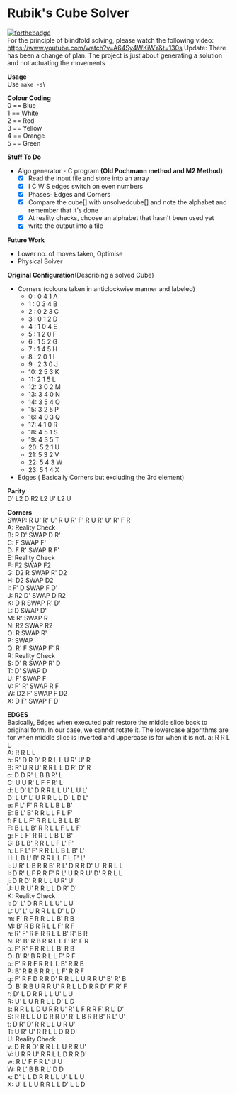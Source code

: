 # Rubik's Cube Solver

[![forthebadge](https://forthebadge.com/images/badges/made-with-c.svg)](https://forthebadge.com) \
For the principle of blindfold solving, please watch the following video: https://www.youtube.com/watch?v=A64Sy4WKiWY&t=130s
Update: There has been a change of plan. The project is just about generating a solution and not actuating the movements

**Usage**\
Use `make -s`\

**Colour Coding**\
0 == Blue\
1 == White\
2 == Red\
3 == Yellow\
4 == Orange\
5 == Green

**Stuff To Do**

- Algo generator - C program **(Old Pochmann method and M2 Method)**
  - [x] Read the input file and store into an array
  - [x] I C W S edges switch on even numbers
  - [x] Phases- Edges and Corners
  - [x] Compare the cube[] with unsolvedcube[] and note the alphabet and remember that it's done
  - [x] At reality checks, choose an alphabet that hasn't been used yet
  - [x] write the output into a file

**Future Work**

- Lower no. of moves taken, Optimise
- Physical Solver

**Original Configuration**(Describing a solved Cube)

- Corners (colours taken in anticlockwise manner and labeled)
  - 0 : 0 4 1 A
  - 1 : 0 3 4 B
  - 2 : 0 2 3 C
  - 3 : 0 1 2 D
  - 4 : 1 0 4 E
  - 5 : 1 2 0 F
  - 6 : 1 5 2 G
  - 7 : 1 4 5 H
  - 8 : 2 0 1 I
  - 9 : 2 3 0 J
  - 10: 2 5 3 K
  - 11: 2 1 5 L
  - 12: 3 0 2 M
  - 13: 3 4 0 N
  - 14: 3 5 4 O
  - 15: 3 2 5 P
  - 16: 4 0 3 Q
  - 17: 4 1 0 R
  - 18: 4 5 1 S
  - 19: 4 3 5 T
  - 20: 5 2 1 U
  - 21: 5 3 2 V
  - 22: 5 4 3 W
  - 23: 5 1 4 X
- Edges ( Basically Corners but excluding the 3rd element)

**Parity**\
D' L2 D R2 L2 U' L2 U

**Corners**\
SWAP: R U' R' U' R U R' F' R U R' U' R' F R\
A: Reality Check\
B: R D' SWAP D R'\
C: F SWAP F'\
D: F R' SWAP R F'\
E: Reality Check\
F: F2 SWAP F2\
G: D2 R SWAP R' D2\
H: D2 SWAP D2\
I: F' D SWAP F D'\
J: R2 D' SWAP D R2\
K: D R SWAP R' D'\
L: D SWAP D'\
M: R' SWAP R\
N: R2 SWAP R2\
O: R SWAP R'\
P: SWAP\
Q: R' F SWAP F' R\
R: Reality Check\
S: D' R SWAP R' D\
T: D' SWAP D\
U: F' SWAP F\
V: F' R' SWAP R F\
W: D2 F' SWAP F D2\
X: D F' SWAP F D'

**EDGES**\
Basically, Edges when executed pair restore the middle slice back to original form. In our case, we cannot rotate it. The lowercase algorithms are for when middle slice is inverted and uppercase is for when it is not.
a: R R L L\
A: R R L L\
b: R' D R D' R R L L U R' U' R\
B: R' U R U' R R L L D R' D' R\
c: D D R' L B B R' L\
C: U U R' L F F R' L\
d: L D' L' D R R L L U' L U L'\
D: L U' L' U R R L L D' L D L'\
e: F L' F' R R L L B L B'\
E: B L' B' R R L L F L F'\
f: F L L F' R R L L B L L B'\
F: B L L B' R R L L F L L F'\
g: F L F' R R L L B L' B'\
G: B L B' R R L L F L' F'\
h: L F L' F' R R L L B L B' L'\
H: L B L' B' R R L L F L F' L'\
i: U R' L B R R B' R L' D R R D' U' R R L L\
I: D R' L F R R F' R L' U R R U' D' R R L L\
j: D R D' R R L L U R' U'\
J: U R U' R R L L D R' D'\
K: Reality Check\
l: D' L' D R R L L U' L U\
L: U' L' U R R L L D' L D\
m: F' R F R R L L B' R B\
M: B' R B R R L L F' R F\
n: R' F' R F R R L L B' R' B R\
N: R' B' R B R R L L F' R' F R\
o: F' R' F R R L L B' R B\
O: B' R' B R R L L F' R F\
p: F' R R F R R L L B' R R B\
P: B' R R B R R L L F' R R F\
q: F' R F D R R D' R R L L U R R U' B' R' B\
Q: B' R B U R R U' R R L L D R R D' F' R' F\
r: D' L D R R L L U' L U\
R: U' L U R R L L D' L D\
s: R R L L D U R R U' R' L F R R F' R L' D'\
S: R R L L U D R R D' R' L B R R B' R L' U'\
t: D R' D' R R L L U R U'\
T: U R' U' R R L L D R D'\
U: Reality Check\
v: D R R D' R R L L U R R U'\
V: U R R U' R R L L D R R D'\
w: R L' F F R L' U U\
W: R L' B B R L' D D\
x: D' L L D R R L L U' L L U\
X: U' L L U R R L L D' L L D
